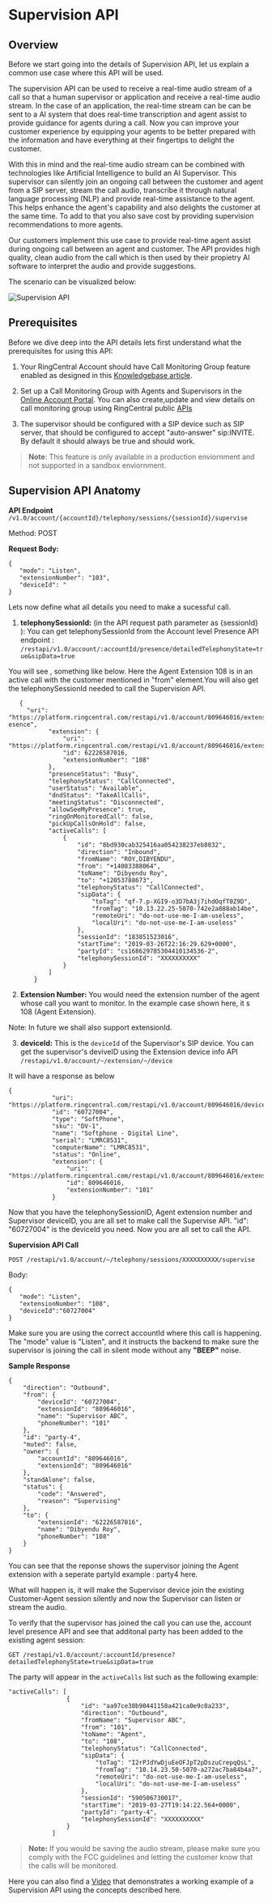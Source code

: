 # Supervision API

## Overview

Before we start going into the details of Supervision API, let us explain a common use case where this API will be used.

The supervision API can be used to receive a real-time audio stream of a call so that a human supervisor or application and receive a real-time audio stream. In the case of an application, the real-time stream can be can be sent to a AI system that does real-time transcription and agent assist to provide guidance for agents during a call. Now you can improve your customer experience by equipping your agents to be better prepared with the information and have everything at their fingertips to delight the customer. 
 
With this in mind and the real-time audio stream can be combined with technologies like Artificial Intelligence to build an AI Supervisor. This supervisor can silently join an ongoing call between the customer and agent from a SIP server, stream the call audio, transcribe it through natural language processing (NLP) and provide real-time assistance to the agent. This helps enhance the agent's capability and also delights the customer at the same time. To add to that you also save cost by providing supervision recommendations to more agents.

Our customers implement this use case to provide real-time agent assist during ongoing call between an agent and customer. The API provides high quality, clean audio from the call which is then used by their propietry AI software to interpret the audio and provide suggestions.
 
The scenario can be visualized below:
 
![Supervision API](../img/supervisionapi_v3.png)
  
## Prerequisites

Before we dive deep into the API details lets first understand what the prerequisites for using this API:

1. Your RingCentral Account should have Call Monitoring Group feature enabled as designed in this [Knowledgebase article](
https://support.ringcentral.com/s/article/8050?language=en_US).

2. Set up a Call Monitoring Group with Agents and Supervisors in the [Online Account Portal](https://service.ringcentral.com). You can also create,update and view details on call monitoring group using RingCentral public [APIs](https://developers.ringcentral.com/api-reference#Account-Provisioning-createCallMonitoringGroup)

3. The supervisor should be configured with a SIP device such as SIP server, that should be configured to accept "auto-answer" sip:INVITE. By default it should always be true and should work.

>**Note**: This feature is only available in a production enviornment and not supported in a sandbox enviornment.

## Supervision API Anatomy

**API Endpoint** `/v1.0/account/{accountId}/telephony/sessions/{sessionId}/supervise`

Method: POST

**Request Body:**

```
{  
   "mode": "Listen",
   "extensionNumber": "103",
   "deviceId": "
}
```

Lets now define what all details you need to make a sucessful call. 

1. **telephonySessionId:** (in the API request path parameter as {sessionId} ):
You can get telephonySessionId from the Account level Presence API endpoint : 
`/restapi/v1.0/account/:accountId/presence/detailedTelephonyState=true&sipData=true`

You will see , something like below. Here the Agent Extension 108 is in an active call with the customer mentioned in "from" element.You will also get the telephonySessionId needed to call the Supervision API. 

 ```
    {
      "uri": "https://platform.ringcentral.com/restapi/v1.0/account/809646016/extension/62226587016/pr esence",
            "extension": {
                "uri": "https://platform.ringcentral.com/restapi/v1.0/account/809646016/extension/62226587016",
                "id": 62226587016,
                "extensionNumber": "108"
            },
            "presenceStatus": "Busy",
            "telephonyStatus": "CallConnected",
            "userStatus": "Available",
            "dndStatus": "TakeAllCalls",
            "meetingStatus": "Disconnected",
            "allowSeeMyPresence": true,
            "ringOnMonitoredCall": false,
            "pickUpCallsOnHold": false,
            "activeCalls": [
                {
                    "id": "8bd930cab325416aa054238237eb8832",
                    "direction": "Inbound",
                    "fromName": "ROY,DIBYENDU",
                    "from": "+14083388064",
                    "toName": "Dibyendu Roy",
                    "to": "+12053788673",
                    "telephonyStatus": "CallConnected",
                    "sipData": {
                        "toTag": "qf-7.p-XGI9-o3D7bA3j7ihdOqfT0Z9D",
                        "fromTag": "10.13.22.25-5070-742e2a888ab14be",
                        "remoteUri": "do-not-use-me-I-am-useless",
                        "localUri": "do-not-use-me-I-am-useless"
                    },
                    "sessionId": "183851523016",
                    "startTime": "2019-03-26T22:16:29.629+0000",
                    "partyId": "cs168629785304410134536-2",
                    "telephonySessionId": "XXXXXXXXXX"
                }
            ]
        }
  ```


2. **Extension Number:** You would need the extension number of the agent whose call you want to   monitor. In the example case shown here, it s 108 (Agent Extension).

Note: In future we shall also support extensionId.

3. **deviceId:** This is the `deviceId` of the Supervisor's SIP device. You can get the supervisor's deviveID using the Extension device info API `/restapi/v1.0/account/~/extension/~/device`

It will have a response as below

``` 
{
            "uri": "https://platform.ringcentral.com/restapi/v1.0/account/809646016/device/60727004",
            "id": "60727004",
            "type": "SoftPhone",
            "sku": "DV-1",
            "name": "Softphone - Digital Line",
            "serial": "LMRC8531",
            "computerName": "LMRC8531",
            "status": "Online",
            "extension": {
                "uri": "https://platform.ringcentral.com/restapi/v1.0/account/809646016/extension/809646016",
                "id": 809646016,
                "extensionNumber": "101"
            }
 ```
 
Now that you have the telephonySessionID, Agent extension number and Supervisor deviceID, you are all set to make call the Supervise API. "id": "60727004" is the deviceId you need. Now you are all set to call the API.

**Supervision API Call**

`POST /restapi/v1.0/account/~/telephony/sessions/XXXXXXXXXX/supervise`

Body:

```
{  
   "mode": "Listen",
   "extensionNumber": "108",
   "deviceId":"60727004"
}
```

Make sure you are using the correct accountId where this call is happening. The "mode" value is "Listen", and it instructs the backend to make sure the supervisor is joining the call in silent mode without any **"BEEP"** noise.

**Sample Response**

```
{
    "direction": "Outbound",
    "from": {
        "deviceId": "60727004",
        "extensionId": "809646016",
        "name": "Supervisor ABC",
        "phoneNumber": "101"
    },
    "id": "party-4",
    "muted": false,
    "owner": {
        "accountId": "809646016",
        "extensionId": "809646016"
    },
    "standAlone": false,
    "status": {
        "code": "Answered",
        "reason": "Supervising"
    },
    "to": {
        "extensionId": "62226587016",
        "name": "Dibyendu Roy",
        "phoneNumber": "108"
    }
}
```

You can see that the reponse shows the supervisor joining the Agent extension with a seperate partyId example : party4 here.

What will happen is, it will make the Supervisor device join the existing Customer-Agent session silently and now the Supervisor can listen or stream the audio. 

To verify that the supervisor has joined the call you can use the, account level presence API and see that additonal party has been added to the existing agent session:

`GET /restapi/v1.0/account/:accountId/presence?detailedTelephonyState=true&sipData=true`

The party will appear in the `activeCalls` list such as the following example:

```
"activeCalls": [
                {
                    "id": "aa97ce30b90441158a421ca0e9c0a233",
                    "direction": "Outbound",
                    "fromName": "Supervisor ABC",
                    "from": "101",
                    "toName": "Agent",
                    "to": "108",
                    "telephonyStatus": "CallConnected",
                    "sipData": {
                        "toTag": "I2rPJdYwDjuEeOFJpT2pDszuCrepqQsL",
                        "fromTag": "10.14.23.50-5070-a272ac7ba84b4a7",
                        "remoteUri": "do-not-use-me-I-am-useless",
                        "localUri": "do-not-use-me-I-am-useless"
                    },
                    "sessionId": "590506730017",
                    "startTime": "2019-03-27T19:14:22.564+0000",
                    "partyId": "party-4",
                    "telephonySessionId": "XXXXXXXXXX"
                }
            ]
 ```

> **Note:** If you would be saving the audio stream, please make sure you comply with the FCC guidelines and letting the customer know that the calls will be monitored. 

Here you can also find a [Video](https://vimeo.com/326948521) that demonstrates a working example of a Supervision API using the concepts described here.
